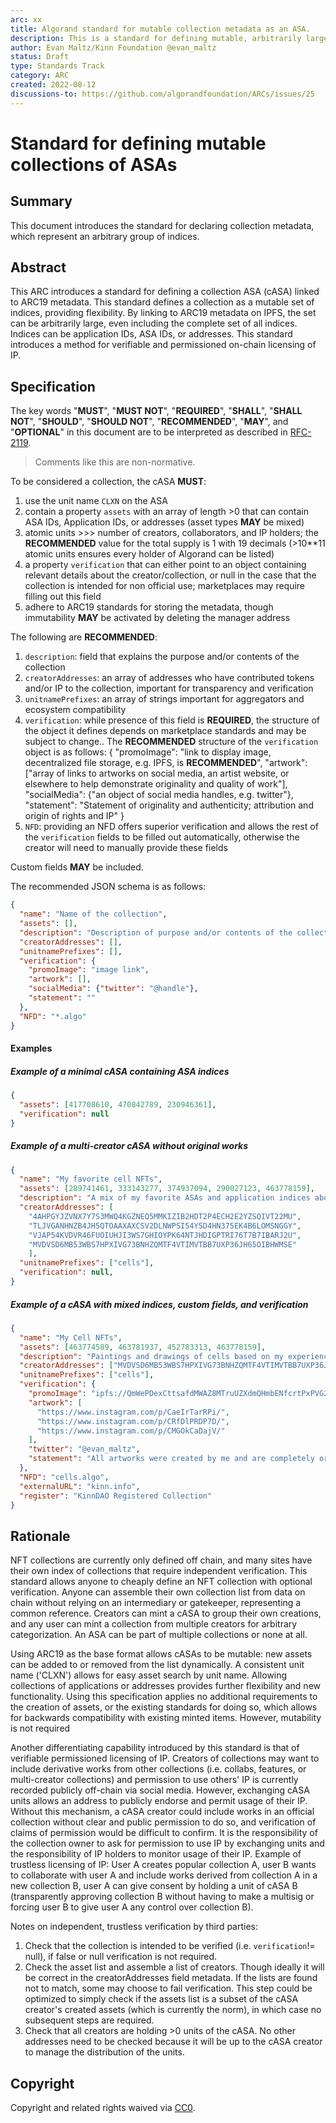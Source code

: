 ```yaml
---
arc: xx
title: Algorand standard for mutable collection metadata as an ASA.
description: This is a standard for defining mutable, arbitrarily large collections of ASAs.
author: Evan Maltz/Kinn Foundation @evan_maltz
status: Draft
type: Standards Track
category: ARC
created: 2022-08-12
discussions-to: https://github.com/algorandfoundation/ARCs/issues/25
---
```


# Standard for defining mutable collections of ASAs

## Summary

This document introduces the standard for declaring collection metadata, which represent an arbitrary group of indices.

## Abstract

This ARC introduces a standard for defining a collection ASA (cASA) linked to ARC19 metadata. This standard defines a collection as a mutable set of indices, providing flexibility. By linking to ARC19 metadata on IPFS, the set can be arbitrarily large, even including the complete set of all indices. Indices can be application IDs, ASA IDs, or addresses. This standard introduces a method for verifiable and permissioned on-chain licensing of IP.  

## Specification

The key words "**MUST**", "**MUST NOT**", "**REQUIRED**", "**SHALL**", "**SHALL NOT**", "**SHOULD**", "**SHOULD NOT**", "**RECOMMENDED**", "**MAY**", and "**OPTIONAL**" in this document are to be interpreted as described in [RFC-2119](https://www.ietf.org/rfc/rfc2119.txt).

> Comments like this are non-normative.

To be considered a collection, the cASA **MUST**:
  1. use the unit name `CLXN` on the ASA
  2. contain a property `assets` with an array of length >0 that can contain ASA IDs, Application IDs, or addresses (asset types **MAY** be mixed)
  3. atomic units >>> number of creators, collaborators, and IP holders; the **RECOMMENDED** value for the total supply is 1 with 19 decimals (>10**11 atomic units ensures every holder of Algorand can be listed)
  4. a property `verification` that can either point to an object containing relevant details about the creator/collection, or null in the case that the collection is intended for non official use; marketplaces may require filling out this field 
  5. adhere to ARC19 standards for storing the metadata, though immutability **MAY** be activated by deleting the manager address

The following are **RECOMMENDED**:
  1. `description`: field that explains the purpose and/or contents of the collection
  2. `creatorAddresses`: an array of addresses who have contributed tokens and/or IP to the collection, important for transparency and verification
  3. `unitnamePrefixes`: an array of strings important for aggregators and ecosystem compatibility
  4. `verification`: while presence of this field is **REQUIRED**, the structure of the object it defines depends on marketplace standards and may be subject to change.. The **RECOMMENDED** structure of the `verification` object is as follows: 
  {
    "promoImage": "link to display image, decentralized file storage, e.g. IPFS, is **RECOMMENDED**",
    "artwork": ["array of links to artworks on social media, an artist website, or elsewhere to help demonstrate originality and quality of work"],
    "socialMedia": {"an object of social media handles, e.g. twitter"},
    "statement": "Statement of originality and authenticity; attribution and origin of rights and IP"
  }
  5. `NFD`: providing an NFD offers superior verification and allows the rest of the `verification` fields to be filled out automatically, otherwise the creator will need to manually provide these fields

Custom fields **MAY** be included.

The recommended JSON schema is as follows:

```json
{
  "name": "Name of the collection",
  "assets": [],
  "description": "Description of purpose and/or contents of the collection",
  "creatorAddresses": [],
  "unitnamePrefixes": [],
  "verification": {
    "promoImage": "image link",
    "artwork": [],
    "socialMedia": {"twitter": "@handle"},
    "statement": ""
  },
  "NFD": "*.algo"
}
```

#### Examples

##### Example of a minimal cASA containing ASA indices

```json
{
  "assets": [417708610, 470842789, 230946361],
  "verification": null
}
```

##### Example of a multi-creator cASA without original works 

```json
{
  "name": "My favorite cell NFTs",
  "assets": [289741461, 333143277, 374937094, 290027123, 463778159],
  "description": "A mix of my favorite ASAs and application indices about cells.",
  "creatorAddresses": [
    "4AHPGYJZVNX7Y7S3MWQ4KGZNEQ5MMKIZIB2HDT2P4ECH2E2YZSQIVT22MU", 
    "TLJVGANHNZB4JH5QTOAAXAXCSV2DLNWPSI54Y5D4HN375EK4B6LOMSNGGY",
    "VJAP54KVDVR46FUOIUHJI3WS7GHIOYPK64NTJHDIGPTRI76T7B7IBARJ2U",
    "MVDVSD6MB53WBS7HPXIVG73BNHZQMTF4VTIMVTBB7UXP36JH65OIBHWMSE"
    ],
  "unitnamePrefixes": ["cells"],
  "verification": null,
}
```

##### Example of a cASA with mixed indices, custom fields, and verification

```json
{
  "name": "My Cell NFTs",
  "assets": [463774589, 463781937, 452783313, 463778159],
  "description": "Paintings and drawings of cells based on my experiences in the lab.",
  "creatorAddresses": ["MVDVSD6MB53WBS7HPXIVG73BNHZQMTF4VTIMVTBB7UXP36JH65OIBHWMSE"],
  "unitnamePrefixes": ["cells"],
  "verification": {
    "promoImage": "ipfs://QmWePDexCttsafdMWAZ8MTruUZXdmQHmbENfcrtPxPVG2h",
    "artwork": [
      "https://www.instagram.com/p/CaeIrTarRPi/", 
      "https://www.instagram.com/p/CRfDlPRDP7D/",
      "https://www.instagram.com/p/CMGOkCaDajV/"
    ],
    "twitter": "@evan_maltz",
    "statement": "All artworks were created by me and are completely original."
  },
  "NFD": "cells.algo",
  "externalURL": "kinn.info",
  "register": "KinnDAO Registered Collection"
}
```

## Rationale

NFT collections are currently only defined off chain, and many sites have their own index of collections that require independent verification. This standard allows anyone to cheaply define an NFT collection with optional verification. Anyone can assemble their own collection list from data on chain without relying on an intermediary or gatekeeper, representing a common reference. Creators can mint a cASA to group their own creations, and any user can mint a collection from multiple creators for arbitrary categorization. An ASA can be part of multiple collections or none at all. 

Using ARC19 as the base format allows cASAs to be mutable: new assets can be added to or removed from the list dynamically. A consistent unit name ('CLXN') allows for easy asset search by unit name. Allowing collections of applications or addresses provides further flexibility and new functionality. Using this specification applies no additional requirements to the creation of assets, or the existing standards for doing so, which allows for backwards compatibility with existing minted items. However, mutability is not required

Another differentiating capability introduced by this standard is that of verifiable permissioned licensing of IP. Creators of collections may want to include derivative works from other collections (i.e. collabs, features, or multi-creator collections) and permission to use others' IP is currently recorded publicly off-chain via social media. However, exchanging cASA units allows an address to publicly endorse and permit usage of their IP. Without this mechanism, a cASA creator could include works in an official collection without clear and public permission to do so, and verification of claims of permission would be difficult to confirm. It is the responsibility of the collection owner to ask for permission to use IP by exchanging units and the responsibility of IP holders to monitor usage of their IP. Example of trustless licensing of IP: User A creates popular collection A, user B wants to collaborate with user A and include works derived from collection A in a new collection B, user A can give consent by holding a unit of cASA B (transparently approving collection B without having to make a multisig or forcing user B to give user A any control over collection B). 

Notes on independent, trustless verification by third parties: 
  1. Check that the collection is intended to be verified (i.e. `verification`!= null), if false or null verification is not required.
  2. Check the asset list and assemble a list of creators. Though ideally it will be correct in the creatorAddresses field metadata. If the lists are found not to match, some may choose to fail verification. This step could be optimized to simply check if the assets list is a subset of the cASA creator's created assets (which is currently the norm), in which case no subsequent steps are required.
  3. Check that all creators are holding >0 units of the cASA. No other addresses need to be checked because it will be up to the cASA creator to manage the distribution of the units.

## Copyright

Copyright and related rights waived via [CC0](https://creativecommons.org/publicdomain/zero/1.0/).
